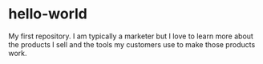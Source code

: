 # hello-world
My first repository. I am typically a marketer but I love to learn more about the products I sell and the tools my customers use to make those products work. 
